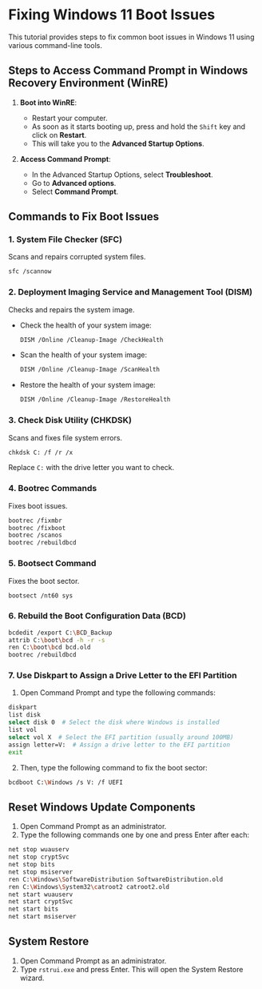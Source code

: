 # Fixing Windows 11 Boot Issues

This tutorial provides steps to fix common boot issues in Windows 11 using various command-line tools.

## Steps to Access Command Prompt in Windows Recovery Environment (WinRE)

1. **Boot into WinRE**:
   - Restart your computer.
   - As soon as it starts booting up, press and hold the `Shift` key and click on **Restart**.
   - This will take you to the **Advanced Startup Options**.

2. **Access Command Prompt**:
   - In the Advanced Startup Options, select **Troubleshoot**.
   - Go to **Advanced options**.
   - Select **Command Prompt**.

## Commands to Fix Boot Issues

### 1. System File Checker (SFC)

Scans and repairs corrupted system files.

```bash
sfc /scannow
```

### 2. Deployment Imaging Service and Management Tool (DISM)

Checks and repairs the system image.

- Check the health of your system image:
  ```bash
  DISM /Online /Cleanup-Image /CheckHealth
  ```

- Scan the health of your system image:
  ```bash
  DISM /Online /Cleanup-Image /ScanHealth
  ```

- Restore the health of your system image:
  ```bash
  DISM /Online /Cleanup-Image /RestoreHealth
  ```

### 3. Check Disk Utility (CHKDSK)

Scans and fixes file system errors.

```bash
chkdsk C: /f /r /x
```
Replace `C:` with the drive letter you want to check.

### 4. Bootrec Commands

Fixes boot issues.

```bash
bootrec /fixmbr
bootrec /fixboot
bootrec /scanos
bootrec /rebuildbcd
```

### 5. Bootsect Command

Fixes the boot sector.

```bash
bootsect /nt60 sys
```

### 6. Rebuild the Boot Configuration Data (BCD)

```bash
bcdedit /export C:\BCD_Backup
attrib C:\boot\bcd -h -r -s
ren C:\boot\bcd bcd.old
bootrec /rebuildbcd
```

### 7. Use Diskpart to Assign a Drive Letter to the EFI Partition

1. Open Command Prompt and type the following commands:

```bash
diskpart
list disk
select disk 0  # Select the disk where Windows is installed
list vol
select vol X  # Select the EFI partition (usually around 100MB)
assign letter=V:  # Assign a drive letter to the EFI partition
exit
```

2. Then, type the following command to fix the boot sector:

```bash
bcdboot C:\Windows /s V: /f UEFI
```

## Reset Windows Update Components

1. Open Command Prompt as an administrator.
2. Type the following commands one by one and press Enter after each:

```bash
net stop wuauserv
net stop cryptSvc
net stop bits
net stop msiserver
ren C:\Windows\SoftwareDistribution SoftwareDistribution.old
ren C:\Windows\System32\catroot2 catroot2.old
net start wuauserv
net start cryptSvc
net start bits
net start msiserver
```

## System Restore

1. Open Command Prompt as an administrator.
2. Type `rstrui.exe` and press Enter. This will open the System Restore wizard.
